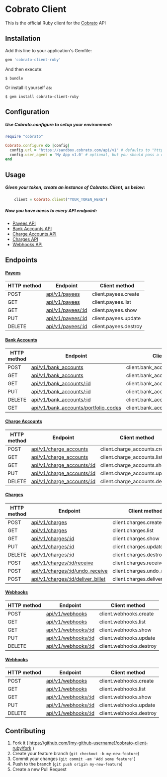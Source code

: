 # Cobrato Client

This is the official Ruby client for the [Cobrato](https://app.cobrato.com) API

## Installation

Add this line to your application's Gemfile:

```ruby
gem 'cobrato-client-ruby'
```

And then execute:

    $ bundle

Or install it yourself as:

    $ gem install cobrato-client-ruby

## Configuration

##### Use Cobrato.configure to setup your environment:

```ruby
require "cobrato"

Cobrato.configure do |config|
  config.url = "https://sandbox.cobrato.com/api/v1" # defaults to "https://app.cobrato.com.br/api/v1"
  config.user_agent = 'My App v1.0' # optional, but you should pass a custom user-agent identifying your app
end
```

## Usage

##### Given your token, create an instance of Cobrato::Client, as below:

```ruby
    client = Cobrato.client("YOUR_TOKEN_HERE") 
```

##### Now you have acess to every API endpoint:

* [Payees API](http://myfreecomm.github.io/cobrato/api/v1/payees/index.html#index)
* [Bank Accounts API](http://myfreecomm.github.io/cobrato/api/v1/bank_accounts/index.html#index)
* [Charge Accounts API](http://myfreecomm.github.io/cobrato/api/v1/charge_accounts/index.html#index)
* [Charges API](http://myfreecomm.github.io/cobrato/api/v1/charges/index.html#index)
* [Webhooks API](http://myfreecomm.github.io/cobrato/api/v1/webhooks/index.html#index)

## Endpoints

#### [Payees](http://myfreecomm.github.io/cobrato/api/v1/payees/index.html#index)

| HTTP method | Endpoint                                                                                 | Client method         |
| ----------- | ---------------------------------------------------------------------------------------- | --------------------- |
| POST        | [api/v1/payees](http://myfreecomm.github.io/cobrato/api/v1/payees/index.html#create)     | client.payees.create  |
| GET         | [api/v1/payees](http://myfreecomm.github.io/cobrato/api/v1/payees/index.html#list)       | client.payees.list    |
| GET         | [api/v1/payees/:id](http://myfreecomm.github.io/cobrato/api/v1/payees/index.html#show)   | client.payees.show    |
| PUT         | [api/v1/payees/:id](http://myfreecomm.github.io/cobrato/api/v1/payees/index.html#update) | client.payees.update  |
| DELETE      | [api/v1/payees/:id](http://myfreecomm.github.io/cobrato/api/v1/payees/index.html#delete) | client.payees.destroy |

#### [Bank Accounts](http://myfreecomm.github.io/cobrato/api/v1/bank_accounts/index.html#index)

| HTTP method | Endpoint                                                                                                                    | Client method                       |
| ----------- | --------------------------------------------------------------------------------------------------------------------------- | ----------------------------------- |
| POST        | [api/v1/bank_accounts](http://myfreecomm.github.io/cobrato/api/v1/bank_accounts/index.html#create)                          | client.bank_accounts.create         |
| GET         | [api/v1/bank_accounts](http://myfreecomm.github.io/cobrato/api/v1/bank_accounts/index.html#list)                            | client.bank_accounts.list           |
| GET         | [api/v1/bank_accounts/:id](http://myfreecomm.github.io/cobrato/api/v1/bank_accounts/index.html#show)                        | client.bank_accounts.show           |
| PUT         | [api/v1/bank_accounts/:id](http://myfreecomm.github.io/cobrato/api/v1/bank_accounts/index.html#update)                      | client.bank_accounts.update         |
| DELETE      | [api/v1/bank_accounts/:id](http://myfreecomm.github.io/cobrato/api/v1/bank_accounts/index.html#delete)                      | client.bank_accounts.destroy        |
| GET         | [api/v1/bank_accounts/portfolio_codes](http://myfreecomm.github.io/cobrato/api/v1/bank_accounts/index.html#portfolio_codes) | client.bank_accounts.portfolio_codes |

#### [Charge Accounts](http://myfreecomm.github.io/cobrato/api/v1/charge_accounts/index.html#index)

| HTTP method | Endpoint                                                                                                   | Client method                  |
| ----------- | ---------------------------------------------------------------------------------------------------------- | ------------------------------ |
| POST        | [api/v1/charge_accounts](http://myfreecomm.github.io/cobrato/api/v1/charge_accounts/index.html#create)     | client.charge_accounts.create  |
| GET         | [api/v1/charge_accounts](http://myfreecomm.github.io/cobrato/api/v1/charge_accounts/index.html#list)       | client.charge_accounts.list    |
| GET         | [api/v1/charge_accounts/:id](http://myfreecomm.github.io/cobrato/api/v1/charge_accounts/index.html#show)   | client.charge_accounts.show    |
| PUT         | [api/v1/charge_accounts/:id](http://myfreecomm.github.io/cobrato/api/v1/charge_accounts/index.html#update) | client.charge_accounts.update  |
| DELETE      | [api/v1/charge_accounts/:id](http://myfreecomm.github.io/cobrato/api/v1/charge_accounts/index.html#delete) | client.charge_accounts.destroy |

#### [Charges](http://myfreecomm.github.io/cobrato/api/v1/charges/index.html#index)

| HTTP method | Endpoint                                                                                                          | Client method                 |
| ----------- | ----------------------------------------------------------------------------------------------------------------- | ----------------------------- |
| POST        | [api/v1/charges](http://myfreecomm.github.io/cobrato/api/v1/charges/index.html#create)                            | client.charges.create         |
| GET         | [api/v1/charges](http://myfreecomm.github.io/cobrato/api/v1/charges/index.html#list)                              | client.charges.list           |
| GET         | [api/v1/charges/:id](http://myfreecomm.github.io/cobrato/api/v1/charges/index.html#show)                          | client.charges.show           |
| PUT         | [api/v1/charges/:id](http://myfreecomm.github.io/cobrato/api/v1/charges/index.html#update)                        | client.charges.update         |
| DELETE      | [api/v1/charges/:id](http://myfreecomm.github.io/cobrato/api/v1/charges/index.html#delete)                        | client.charges.destroy        |
| POST        | [api/v1/charges/:id/receive](http://myfreecomm.github.io/cobrato/api/v1/charges/index.html#receive)               | client.charges.receive        |
| POST        | [api/v1/charges/:id/undo_receive](http://myfreecomm.github.io/cobrato/api/v1/charges/index.html#undo_receive)     | client.charges.undo_receive   |
| POST        | [api/v1/charges/:id/deliver_billet](http://myfreecomm.github.io/cobrato/api/v1/charges/index.html#deliver_billet) | client.charges.deliver_billet |

#### [Webhooks](http://myfreecomm.github.io/cobrato/api/v1/webhooks/index.html#index)

| HTTP method | Endpoint                                                                                      | Client method           |
| ----------- | --------------------------------------------------------------------------------------------- | ----------------------- |
| POST        | [api/v1/webhooks](http://myfreecomm.github.io/cobrato//api/v1/webhooks/index.html#create)     | client.webhooks.create  |
| GET         | [api/v1/webhooks](http://myfreecomm.github.io/cobrato//api/v1/webhooks/index.html#list)       | client.webhooks.list    |
| GET         | [api/v1/webhooks/:id](http://myfreecomm.github.io/cobrato//api/v1/webhooks/index.html#show)   | client.webhooks.show    |
| PUT         | [api/v1/webhooks/:id](http://myfreecomm.github.io/cobrato//api/v1/webhooks/index.html#update) | client.webhooks.update  |
| DELETE      | [api/v1/webhooks/:id](http://myfreecomm.github.io/cobrato//api/v1/webhooks/index.html#delete) | client.webhooks.destroy |

#### [Webhooks](#todo)

| HTTP method | Endpoint            | Client method           |
| ----------- | ------------------- | ----------------------- |
| POST        | [api/v1/webhooks](#todo)     | client.webhooks.create  |
| GET         | [api/v1/webhooks](#todo)     | client.webhooks.list    |
| GET         | [api/v1/webhooks/:id](#todo) | client.webhooks.show    |
| PUT         | [api/v1/webhooks/:id](#todo) | client.webhooks.update  |
| DELETE      | [api/v1/webhooks/:id](#todo) | client.webhooks.destroy |

## Contributing

1. Fork it ( https://github.com/[my-github-username]/cobrato-client-ruby/fork )
2. Create your feature branch (`git checkout -b my-new-feature`)
3. Commit your changes (`git commit -am 'Add some feature'`)
4. Push to the branch (`git push origin my-new-feature`)
5. Create a new Pull Request
